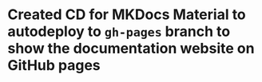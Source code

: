 # Created CD for MKDocs Material to autodeploy to `gh-pages` branch to show the documentation website on GitHub pages
